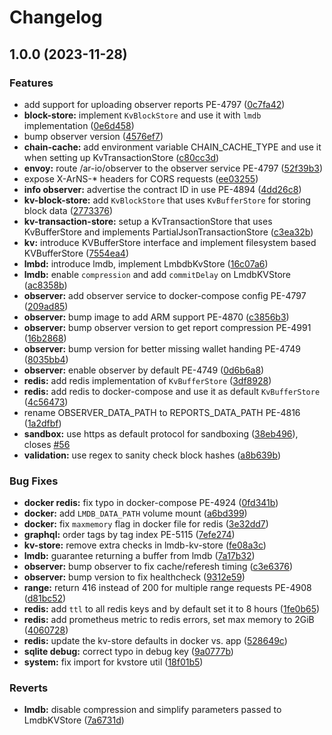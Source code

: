 # Changelog

## 1.0.0 (2023-11-28)


### Features

* add support for uploading observer reports PE-4797 ([0c7fa42](https://github.com/Chengcheng-S/ar-io-node/commit/0c7fa42769e5aafaccb6cfafba92f8fed53e9bfe))
* **block-store:** implement `KvBlockStore` and use it with `lmdb` implementation ([0e6d458](https://github.com/Chengcheng-S/ar-io-node/commit/0e6d45896d62792b848125a9e9650a4c8c93ed98))
* bump observer version ([4576ef7](https://github.com/Chengcheng-S/ar-io-node/commit/4576ef7b4c49dd0c72e585afc8cec122956a87c7))
* **chain-cache:** add environment variable CHAIN_CACHE_TYPE and use it when setting up KvTransactionStore ([c80cc3d](https://github.com/Chengcheng-S/ar-io-node/commit/c80cc3d872ceacc2ccc067e939ab36e67d4a528a))
* **envoy:** route /ar-io/observer to the observer service PE-4797 ([52f39b3](https://github.com/Chengcheng-S/ar-io-node/commit/52f39b3f6c33b1fb7a8400baa50fd2a6cbfca828))
* expose X-ArNS-* headers for CORS requests ([ee03255](https://github.com/Chengcheng-S/ar-io-node/commit/ee032553ec485cb056cb4285f4953b8dd267865b))
* **info observer:** advertise the contract ID in use PE-4894 ([4dd26c8](https://github.com/Chengcheng-S/ar-io-node/commit/4dd26c8a45481409455068c8acd7fba5e30682ac))
* **kv-block-store:** add `KvBlockStore` that uses `KvBufferStore` for storing block data ([2773376](https://github.com/Chengcheng-S/ar-io-node/commit/27733767016d67c0d4ef449d6399dc17906656d1))
* **kv-transaction-store:** setup a KvTransactionStore that uses KvBufferStore and implements PartialJsonTransactionStore ([c3ea32b](https://github.com/Chengcheng-S/ar-io-node/commit/c3ea32b362187057b34585231470c924d5365123))
* **kv:** introduce KVBufferStore interface and implement filesystem based KVBufferStore ([7554ea4](https://github.com/Chengcheng-S/ar-io-node/commit/7554ea4d3405d83854ba84158b0be20ecaddd010))
* **lmbd:** introduce lmdb, implement LmbdbKvStore ([16c07a6](https://github.com/Chengcheng-S/ar-io-node/commit/16c07a69d8b362b18f8312d2452ffe5c5296aff4))
* **lmdb:** enable `compression` and add `commitDelay` on LmdbKVStore ([ac8358b](https://github.com/Chengcheng-S/ar-io-node/commit/ac8358b04685a7e4292b05fc3b5b97d28194ae30))
* **observer:** add observer service to docker-compose config PE-4797 ([209ad85](https://github.com/Chengcheng-S/ar-io-node/commit/209ad850421c2ee2b4424ee371fce7d37bd48fd2))
* **observer:** bump image to add ARM support PE-4870 ([c3856b3](https://github.com/Chengcheng-S/ar-io-node/commit/c3856b3cb67ebae2fb246f5b60325fea0d158eba))
* **observer:** bump observer version to get report compression PE-4991 ([16b2868](https://github.com/Chengcheng-S/ar-io-node/commit/16b28682e74cbe1d50a5e7198018a32a70638f5e))
* **observer:** bump version for better missing wallet handing PE-4749 ([8035bb4](https://github.com/Chengcheng-S/ar-io-node/commit/8035bb4b5465178f52227f74f753d481f8780d65))
* **observer:** enable observer by default PE-4749 ([0d6b6a8](https://github.com/Chengcheng-S/ar-io-node/commit/0d6b6a86a8c96b85ca197d024120826157fa8ebc))
* **redis:** add redis implementation of `KvBufferStore` ([3df8928](https://github.com/Chengcheng-S/ar-io-node/commit/3df892805e5adaf67a6139ca26aff9a48e1a0071))
* **redis:** add redis to docker-compose and use it as default `KvBufferStore` ([4c56473](https://github.com/Chengcheng-S/ar-io-node/commit/4c564732b705644918e47a677d9c59708ae47146))
* rename OBSERVER_DATA_PATH to REPORTS_DATA_PATH PE-4816 ([1a2dfbf](https://github.com/Chengcheng-S/ar-io-node/commit/1a2dfbfd926a88977b33ec889d08d47e73bb0b7e))
* **sandbox:** use https as default protocol for sandboxing ([38eb496](https://github.com/Chengcheng-S/ar-io-node/commit/38eb4969a30d229bb52df05a4f0578cce18864ba)), closes [#56](https://github.com/Chengcheng-S/ar-io-node/issues/56)
* **validation:** use regex to sanity check block hashes ([a8b639b](https://github.com/Chengcheng-S/ar-io-node/commit/a8b639b317f2888758aae9faa6a3f76fe9433c18))


### Bug Fixes

* **docker redis:** fix typo in docker-compose PE-4924 ([0fd341b](https://github.com/Chengcheng-S/ar-io-node/commit/0fd341b9f4488c0b490399f6626f239ae9dda532))
* **docker:** add `LMDB_DATA_PATH` volume mount ([a6bd399](https://github.com/Chengcheng-S/ar-io-node/commit/a6bd3991cbe135b87475d5ca72eddbe6b2eee6a8))
* **docker:** fix `maxmemory` flag in docker file for redis ([3e32dd7](https://github.com/Chengcheng-S/ar-io-node/commit/3e32dd74b574fa6b7f7d0bd72903ee19aec05668))
* **graphql:** order tags by tag index PE-5115 ([7efe274](https://github.com/Chengcheng-S/ar-io-node/commit/7efe274d7e76cf561fe027832669b9c3ede33eb6))
* **kv-store:** remove extra checks in lmdb-kv-store ([fe08a3c](https://github.com/Chengcheng-S/ar-io-node/commit/fe08a3cbd61e155df62baa5f1c57aed66e7e9c50))
* **lmdb:** guarantee returning a buffer from lmdb ([7a17b32](https://github.com/Chengcheng-S/ar-io-node/commit/7a17b32546707b40f748a68712b23be379430388))
* **observer:** bump observer to fix cache/referesh timing ([c3e6376](https://github.com/Chengcheng-S/ar-io-node/commit/c3e637645bd8e1343faf3f2ddc79a19fafd4c537))
* **observer:** bump version to fix healthcheck ([9312e59](https://github.com/Chengcheng-S/ar-io-node/commit/9312e59722df59eee08747e2a02b681724a1d9e5))
* **range:** return 416 instead of 200 for multiple range requests PE-4908 ([d81bc52](https://github.com/Chengcheng-S/ar-io-node/commit/d81bc52fe46915f467710e74841696a25171d99c))
* **redis:** add `ttl` to all redis keys and by default set it to 8 hours ([1fe0b65](https://github.com/Chengcheng-S/ar-io-node/commit/1fe0b65b39b0796240c04ddd3ea617f4201efdad))
* **redis:** add prometheus metric to redis errors, set max memory to 2GiB ([4060728](https://github.com/Chengcheng-S/ar-io-node/commit/4060728dcef108e9057dc24e30154b87e898bfca))
* **redis:** update the kv-store defaults in docker vs. app ([528649c](https://github.com/Chengcheng-S/ar-io-node/commit/528649c5776716990b6d29c893205545f2630b9f))
* **sqlite debug:** correct typo in debug key ([9a0777b](https://github.com/Chengcheng-S/ar-io-node/commit/9a0777bdbd81ebea1215e56c3e37d3a2bc510baf))
* **system:** fix import for kvstore util ([18f01b5](https://github.com/Chengcheng-S/ar-io-node/commit/18f01b58e347b3cedcf7c270f9f81a8d46d70aa6))


### Reverts

* **lmdb:** disable compression and simplify parameters passed to LmdbKVStore ([7a6731d](https://github.com/Chengcheng-S/ar-io-node/commit/7a6731d4f1d63c5c0b8a9c542a09b9641db0138b))
